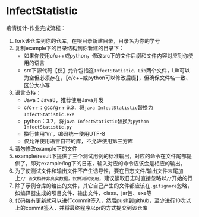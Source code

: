 # InfectStatistic

疫情统计-作业完成流程：

1. fork该仓库到你的仓库，在根目录新建目录，目录名为你的学号
2. 复制example下的目录结构到你新建的目录下：
   - 如果你使用c/c++或python，修改src下的文件后缀和文件内容对应到你使用的语言
   - src下源代码【仅】允许包括这`InfectStatistic、Lib`两个文件，Lib可以为空但必须存在，【c/c++或python可以修改后缀】，但确保文件名一致、区分大小写
3. 语言支持：
   - Java：Java8，推荐使用Java开发
   - c/c++：gcc/g++ 6.3，将`java InfectStatistic`替换为`InfectStatistic.exe`
   - python：3.7，将`java InfectStatistic`替换为`python InfectStatistic.py`
   - 换行使用'\n'，编码统一使用UTF-8
   - 仅允许使用语言自带的库，不允许使用第三方库
4. 请勿修改example下的文件
5. example/result下提供了三个测试用例的标准输出，对应的命令在文件尾部提供了，即对example/log下的日志，输入对应的命令应该会是相应的输出。
6. 为了使测试文件和输出文件不产生诱导性，要在日志文件/输出文件末尾加上`// 该文档并非真实数据，仅供测试使用`，建议读取日志时直接忽略以`//`开始的行
7. 除了示例仓库的给出的文件，其它自己产生的文件都应该在`.gitignore`忽略，如编译器生成的项目文件、输出文件、class、jar包、exe等
8. 代码每有更新就可以进行commit签入，然后push到github，至少进行10次以上的commit签入，并将最终程序以pr的方式提交到该仓库